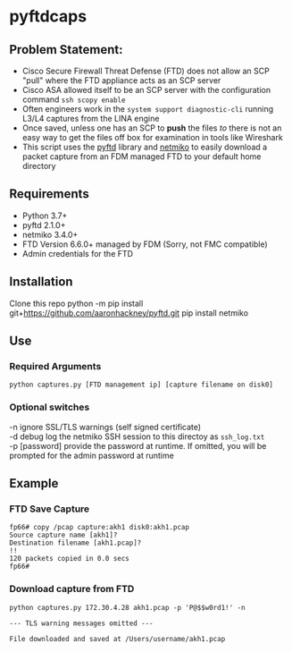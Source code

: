 # pyftdcaps

## Problem Statement:
- Cisco Secure Firewall Threat Defense (FTD) does not allow an SCP "pull" where the FTD appliance acts as an SCP server
- Cisco ASA allowed itself to be an SCP server with the configuration command `ssh scopy enable`
- Often engineers work in the `system support diagnostic-cli` running L3/L4 captures from the LINA engine
- Once saved, unless one has an SCP to **push** the files *to* there is not an easy way to get the files off box for examination in tools like Wireshark
- This script uses the [pyftd](https://github.com/aaronhackney/pyftd) library and [netmiko](https://github.com/ktbyers/netmiko) to easily download a packet capture from an FDM managed FTD to your default home directory

## Requirements
- Python 3.7+
- pyftd 2.1.0+
- netmiko 3.4.0+
- FTD Version 6.6.0+ managed by FDM (Sorry, not FMC compatible)
- Admin credentials for the FTD

## Installation
Clone this repo
python -m pip install git+https://github.com/aaronhackney/pyftd.git
pip install netmiko

## Use
### Required Arguments
```
python captures.py [FTD management ip] [capture filename on disk0]  
```

### Optional switches
 -n ignore SSL/TLS warnings (self signed certificate)  
 -d debug log the netmiko SSH session to this directoy as `ssh_log.txt`  
 -p [password] provide the password at runtime. If omitted, you will be prompted for the admin password at runtime

## Example
### FTD Save Capture
```
fp66# copy /pcap capture:akh1 disk0:akh1.pcap
Source capture name [akh1]?
Destination filename [akh1.pcap]?
!!
120 packets copied in 0.0 secs
fp66#
```

### Download capture from FTD
```
python captures.py 172.30.4.28 akh1.pcap -p 'P@$$w0rd1!' -n

--- TLS warning messages omitted ---

File downloaded and saved at /Users/username/akh1.pcap
```



